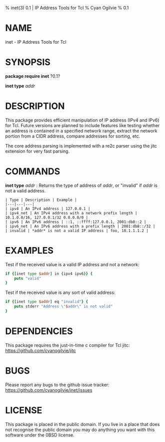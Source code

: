 % inet(3) 0.1 | IP Address Tools for Tcl
% Cyan Ogilvie
% 0.1


# NAME

inet - IP Address Tools for Tcl


# SYNOPSIS

**package require inet** ?0.1?

**inet type** *addr*


# DESCRIPTION

This package provides efficient manipulation of IP address (IPv4 and IPv6) for Tcl.
Future versions are planned to include features like testing whether an address is
contained in a specified network range, extract the network portion from a CIDR
address, compare addresses for sorting, etc.

The core address parsing is implemented with a re2c parser using the jitc extension
for very fast parsing.


# COMMANDS

**inet type** *addr*
:   Returns the type of address of *addr*, or "invalid" if *addr* is not a valid address.

    | Type | Description | Example |
    |---|---|---|
    | ipv4 | An IPv4 address | 127.0.0.1 |
    | ipv4_net | An IPv4 address with a network prefix length | 10.1.0.0/16, 127.0.0.1/32 0.0.0.0/0 |
    | ipv6 | An IPv6 address | ::1, ::ffff:127.0.0.1, 2001:db8::2 |
    | ipv6_net | An IPv6 address with a prefix length | 2001:db8::/32 |
    | invalid | *addr* is not a valid IP address | foo, 10.1.1.1.2 |


# EXAMPLES

Test if the received value is a valid IP address and not a network:

~~~tcl
if {[inet type $addr] in {ipv4 ipv6}} {
    puts "valid"
}
~~~

Test if the received value is any sort of valid address:

~~~tcl
if {[inet type $addr] eq "invalid"} {
    puts stderr "Address \"$addr\" is not valid"
}
~~~


# DEPENDENCIES

This package requires the just-in-time c compiler for Tcl jitc: https://github.com/cyanogilvie/jitc


# BUGS

Please report any bugs to the github issue tracker: https://github.com/cyanogilvie/inet/issues


# LICENSE

This package is placed in the public domain.  If you live in a place that does not recognise the
public domain you may do anything you want with this software under the 0BSD license.

